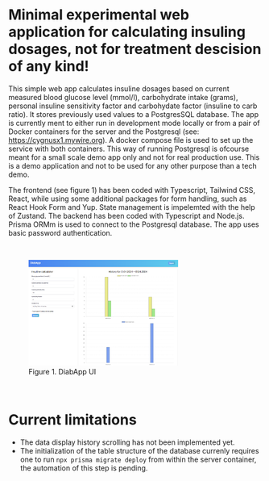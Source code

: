 # Minimal experimental web application for calculating insuling dosages, not for treatment descision of any kind!

This simple web app calculates insuline dosages based on current measured blood glucose level (mmol/l), carbohydrate intake (grams), personal insuline sensitivity factor and carbohydate factor (insuline to carb ratio). It stores previously used values to a PostgresSQL database. The app is currently ment to either run in development mode locally or from a pair of Docker containers for the server and the Postgresql (see: https://cygnusx1.mywire.org). A docker compose file is used to set up the service with both containers. This way of running Postgresql is ofcourse meant for a small scale demo app only and not for real production use. This is a demo application and not to be used for any other purpose than a tech demo.

The frontend (see figure 1) has been coded with Typescript, Tailwind CSS, React, while using some additional packages for form handling, such as React Hook Form and Yup. State management is impelemted with the help of Zustand. The backend has been coded with Typescript and Node.js. Prisma ORMm is used to connect to the Postgresql database. The app uses basic password authentication.

<br>

<figure>
  <img src="images/diabapp.png" width="70%">
  <figcaption>Figure 1. DiabApp UI</figcaption>
</figure>

<br>

# Current limitations

- The data display history scrolling has not been implemented yet.
- The initialization of the table structure of the database currenly requires one
  to run <code>npx prisma migrate deploy</code> from within the server container,
  the automation of this step is pending.
